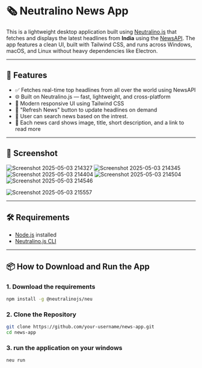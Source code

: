 
# 🗞️ Neutralino News App

This is a lightweight desktop application built using [Neutralino.js](https://neutralino.js.org/) that fetches and displays the latest headlines from **India** using the [NewsAPI](https://newsapi.org/). The app features a clean UI, built with Tailwind CSS, and runs across Windows, macOS, and Linux without heavy dependencies like Electron.

---

## 🚀 Features

- ✅ Fetches real-time top headlines from all over the world using NewsAPI
- 🌐 Built on Neutralino.js — fast, lightweight, and cross-platform
- 🎨 Modern responsive UI using Tailwind CSS
- 🔄 "Refresh News" button to update headlines on demand
- 🔎 User can search news based on the intrest.
- 📰 Each news card shows image, title, short description, and a link to read more
  

---

## 📸 Screenshot

![Screenshot 2025-05-03 214327](https://github.com/user-attachments/assets/c85a406d-ee85-4564-a8eb-95482748b008)
![Screenshot 2025-05-03 214345](https://github.com/user-attachments/assets/6773cc4d-a4bf-4fcb-867a-8583f9211a7b)
![Screenshot 2025-05-03 214404](https://github.com/user-attachments/assets/45c97cdb-e83e-4464-8d56-b52e65d80ebb)
![Screenshot 2025-05-03 214504](https://github.com/user-attachments/assets/928eae25-839f-43d5-8fc0-a40b71bf4037)
![Screenshot 2025-05-03 214546](https://github.com/user-attachments/assets/c2428205-f0e6-49b8-be2a-4beaf4bbd0e9)

![Screenshot 2025-05-03 215557](https://github.com/user-attachments/assets/6a8af172-5edb-43a9-a01a-aa0563c595ba)


---

## 🛠️ Requirements

- [Node.js](https://nodejs.org/) installed
- [Neutralino.js CLI](https://neutralino.js.org/docs/#cli-installation)

---

## 📦 How to Download and Run the App
### 1. Download the requirements 
```bash
npm install -g @neutralinojs/neu
```
### 2. Clone the Repository

```bash
git clone https://github.com/your-username/news-app.git
cd news-app

```
### 3. run the application on your windows 

```bash
neu run

```
